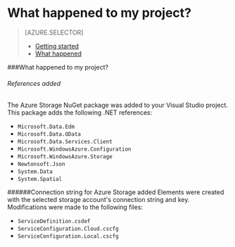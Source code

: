 <properties
	pageTitle="Getting started with Azure Storage"
	description="Describes what happens when Azure Storage is used in a Visual Studio cloud service project"
	services="storage"
	documentationCenter=""
	authors="patshea123"
	manager="douge"
	editor="tglee"/>

<tags
	ms.service="storage"
	ms.workload="web"
	ms.tgt_pltfrm="vs-what-happened"
	ms.devlang="na"
	ms.topic="article"
	ms.date="07/22/2015"
	ms.author="patshea123"/>

# What happened to my project?

> [AZURE.SELECTOR]
> - [Getting started](vs-storage-cloud-services-getting-started-blobs.md)
> - [What happened](vs-storage-cloud-services-what-happened.md)

###What happened to my project?

###### References added

The Azure Storage NuGet package was added to your Visual Studio project.  
This package adds the following .NET references:

- `Microsoft.Data.Edm`
- `Microsoft.Data.OData`
- `Microsoft.Data.Services.Client`
- `Microsoft.WindowsAzure.Configuration`
- `Microsoft.WindowsAzure.Storage`
- `Newtonsoft.Json`
- `System.Data`
- `System.Spatial`

######Connection string for Azure Storage added
Elements were created with the selected storage account's connection string and key. Modifications were made to the following files:

- `ServiceDefinition.csdef`
- `ServiceConfiguration.Cloud.cscfg`
- `ServiceConfiguration.Local.cscfg`
